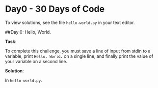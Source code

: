 # Day0 - 30 Days of Code

To view solutions, see the file `hello-world.py` in your text editor.

##Day 0: Hello, World.

**Task**:

To complete this challenge, you must save a line of input from stdin to a variable, print `Hello, World.`
on a single line, and finally print the value of your variable on a second line.


**Solution**:

In `hello-world.py`.